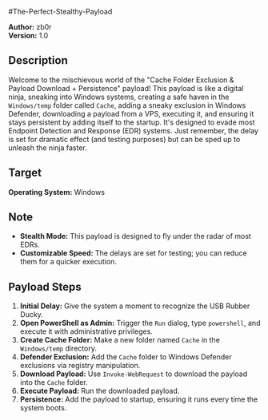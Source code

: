 #The-Perfect-Stealthy-Payload

**Author:** zb0r  
**Version:** 1.0

## Description
Welcome to the mischievous world of the "Cache Folder Exclusion & Payload Download + Persistence" payload! This payload is like a digital ninja, sneaking into Windows systems, creating a safe haven in the `Windows/temp` folder called `Cache`, adding a sneaky exclusion in Windows Defender, downloading a payload from a VPS, executing it, and ensuring it stays persistent by adding itself to the startup. It's designed to evade most Endpoint Detection and Response (EDR) systems. Just remember, the delay is set for dramatic effect (and testing purposes) but can be sped up to unleash the ninja faster.

## Target
**Operating System:** Windows

## Note
- **Stealth Mode:** This payload is designed to fly under the radar of most EDRs.
- **Customizable Speed:** The delays are set for testing; you can reduce them for a quicker execution.

## Payload Steps
1. **Initial Delay:** Give the system a moment to recognize the USB Rubber Ducky.
2. **Open PowerShell as Admin:** Trigger the `Run` dialog, type `powershell`, and execute it with administrative privileges.
3. **Create Cache Folder:** Make a new folder named `Cache` in the `Windows/temp` directory.
4. **Defender Exclusion:** Add the `Cache` folder to Windows Defender exclusions via registry manipulation.
5. **Download Payload:** Use `Invoke-WebRequest` to download the payload into the `Cache` folder.
6. **Execute Payload:** Run the downloaded payload.
7. **Persistence:** Add the payload to startup, ensuring it runs every time the system boots.

